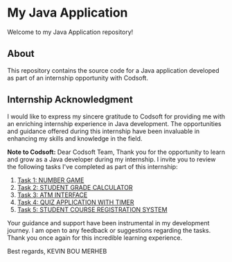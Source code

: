 # My Java Application

Welcome to my Java Application repository!

## About
This repository contains the source code for a Java application developed as part of an internship opportunity with Codsoft. 

## Internship Acknowledgment
I would like to express my sincere gratitude to Codsoft for providing me with an enriching internship experience in Java development. The opportunities and guidance offered during this internship have been invaluable in enhancing my skills and knowledge in the field.

**Note to Codsoft:**
Dear Codsoft Team,
Thank you for the opportunity to learn and grow as a Java developer during my internship. I invite you to review the following tasks I've completed as part of this internship:

1. [Task 1: NUMBER GAME](src/NumberGuessingGame.java)
2. [Task 2: STUDENT GRADE CALCULATOR](src/GradeCalculator.java)
3. [Task 3: ATM INTERFACE](src/ATMSystem.java)
4. [Task 4: QUIZ APPLICATION WITH TIMER](src/QuizApp.java)
5. [Task 5: STUDENT COURSE REGISTRATION SYSTEM](src/CourseManagementSystemApp.java)

Your guidance and support have been instrumental in my development journey. I am open to any feedback or suggestions regarding the tasks. Thank you once again for this incredible learning experience.

Best regards,
KEVIN BOU MERHEB